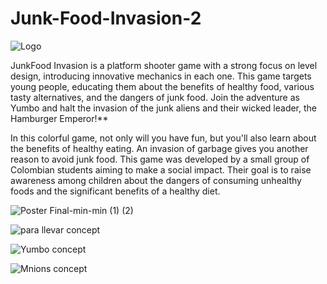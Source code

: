 # Junk-Food-Invasion-2

![Logo](https://github.com/Phentecost/Junk-Food-Invasion-2/assets/111182089/5b5671f3-6773-4a4f-8ca7-d9f5ad479d2a)

JunkFood Invasion is a platform shooter game with a strong focus on level design, introducing innovative mechanics in each one. This game targets young people, educating them about the benefits of healthy food, various tasty alternatives, and the dangers of junk food. Join the adventure as Yumbo and halt the invasion of the junk aliens and their wicked leader, the Hamburger Emperor!**

In this colorful game, not only will you have fun, but you'll also learn about the benefits of healthy eating. An invasion of garbage gives you another reason to avoid junk food. This game was developed by a small group of Colombian students aiming to make a social impact. Their goal is to raise awareness among children about the dangers of consuming unhealthy foods and the significant benefits of a healthy diet.

![Poster Final-min-min (1) (2)](https://github.com/Phentecost/Junk-Food-Invasion-2/assets/111182089/953f2de6-7680-49ec-9ed3-903ba394f45d)

![para llevar concept](https://github.com/Phentecost/Junk-Food-Invasion-2/assets/111182089/2476722e-2ec2-4856-b758-761adcabbcef)

![Yumbo concept](https://github.com/Phentecost/Junk-Food-Invasion-2/assets/111182089/d4723222-1ff1-4f22-94e8-2c0dcd75a8e2)


![Mnions concept](https://github.com/Phentecost/Junk-Food-Invasion-2/assets/111182089/304972fa-2a57-4ab9-b117-173606c519d3)
